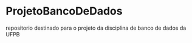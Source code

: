 # ProjetoBancoDeDados
 repositorio destinado para o projeto da disciplina de banco de dados da UFPB
